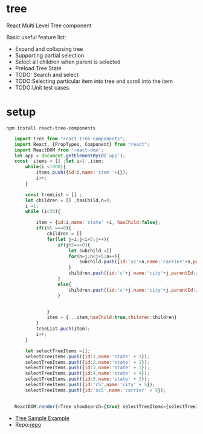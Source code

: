 # tree
React Multi Level Tree component

Basic useful feature list:

 * Expand and collapsing tree
 * Supporting partial selection
 * Select all children when parent is selected
 * Preload Tree State
 * TODO: Search and select
 * TODO:Selecting particular item into tree and scroll into the item
 * TODO:Unit test cases.

 # setup

 `npm install react-tree-components`

 ```javascript
    import Tree from "react-tree-components";
    import React, {PropTypes, Component} from "react";
    import ReactDOM from 'react-dom';
    let app = document.getElementById('app');
    const  items = [] ;let i=1 ,item;
        while(i <1000){
            items.push({id:i,name:'item '+i});
            i++;
        }

        const treeList = [] ;
        let children = [] ,hasChild,n=0;
        i =1;
        while (i<30){

            item = {id:i,name:'state' +i, hasChild:false};
            if(i%5 ===0){
                children = []
                for(let j=i;j<i+5;j++){
                    if(j%5===0){
                        let subchild =[]
                        for(n=j;n<j+5;n++){
                            subchild.push({id:'sc'+n,name:'carrier'+n,parentId:'c'+j})
                        }    
                        children.push({id:'c'+j,name:'city'+j,parentId:i,hasChild:true,children:subchild});
                    }
                    else{
                        children.push({id:'c'+j,name:'city'+j,parentId:i});
                    }


                }
                item = {...item,hasChild:true,children:children}
            }
            treeList.push(item);
            i++;
        }

        let selectTreeItems =[];
        selectTreeItems.push({id:1,name:'state' + 1});
        selectTreeItems.push({id:2,name:'state' + 2});
        selectTreeItems.push({id:3,name:'state' + 3});
        selectTreeItems.push({id:4,name:'state' + 4});
        selectTreeItems.push({id:5,name:'state' + 5});
        selectTreeItems.push({id:'c5',name:'city' + 5});
        selectTreeItems.push({id:'sc5',name:'carrier' + 5});


    ReactDOM.render(<Tree showSearch={true} selectTreeItems={selectTreeItems} items={treeList} multiSelect={true}></Tree>,app)

 ```

 * [Tree Sample Example](https://agradipyahoo.github.io/#/advertiser/create)
 * Repo:[repo](https://github.com/agradipyahoo/react-mvc)
